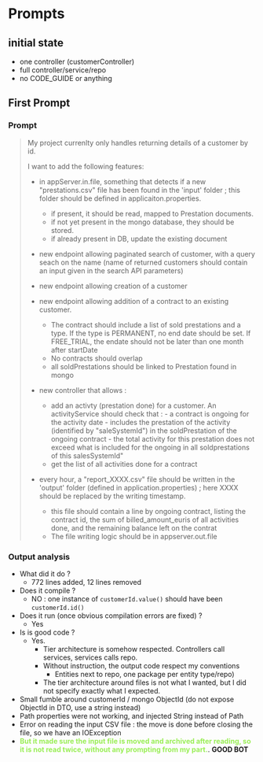 # Prompts

## initial state

 - one controller (customerController)
 - full controller/service/repo
 - no CODE_GUIDE or anything

## First Prompt

### Prompt 
> My project currenlty only handles returning details of a customer by id.
> 
> I want to add the following features:
> 
>  - in appServer.in.file, something that detects if a new "prestations.csv" file has been found in the 'input' folder ; this folder should be defined in applicaiton.properties.
>    - if present, it should be read, mapped to Prestation documents.
>    - if not yet present in the mongo database, they should be stored.
>    - if already present in DB, update the existing document
>  - new endpoint allowing paginated search of customer, with a query seach on the name (name of returned customers should contain an input given in the search API parameters)
>  - new endpoint allowing creation of a customer
>  - new endpoint allowing addition of a contract to an existing customer.
> 
>    - The contract should include a list of sold prestations and a type. If the type is PERMANENT, no end date should be set. If FREE_TRIAL, the endate should not be later than one month after startDate
>    - No contracts should overlap
>    - all soldPrestations should be linked to Prestation found in mongo
>  - new controller that allows :
>    - add an activty (prestation done) for a customer. An activityService should check that : - a contract is ongoing for the activity date - includes the prestation of the activity (identified by "saleSystemId") in the soldPrestation of the ongoing contract - the total activity for this prestation does not exceed what is included for the ongoing in all soldprestations of this salesSystemId"
>    - get the list of all activities done for a contract
> 
>  - every hour, a "report_XXXX.csv" file should be written in the 'output' folder (defined in application.properties) ; here XXXX should be replaced by the writing timestamp.
>    - this file should contain a line by ongoing contract, listing the contract id, the sum of billed_amount_euris of all activities done, and the remaining balance left on the contrat
>    - The file writing logic should be in appserver.out.file

### Output analysis 

  - What did it do ?
    - 772 lines added, 12 lines removed
  - Does it compile ?
    - NO : one instance of `customerId.value()` should have been `customerId.id()`
  - Does it run (once obvious compilation errors are fixed) ?
    - Yes
  - Is is good code ?
    - Yes.
      - Tier architecture is somehow respected. Controllers call services, services calls repo.
      - Without instruction, the output code respect my conventions
        - Entities next to repo, one package per entity type/repo)
      - The tier architecture around files is not what I wanted, but I did not specify exactly what I expected.
  - Small fumble around customerId / mongo ObjectId (do not expose ObjectId in DTO, use a string instead)
  - Path properties were not working, and injected String instead of Path
  - Error on reading the input CSV file : the move is done before closing the file, so we have an IOException
  - **<span style="color:#9E5">But it made sure the input file is moved and archived after reading, so it is not read twice, without any prompting from my part.</span>**. **GOOD BOT**
    
